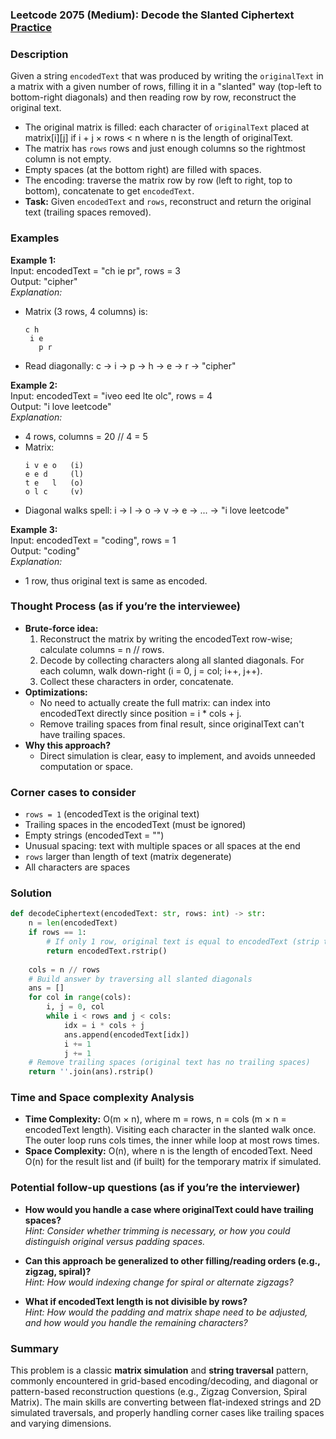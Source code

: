 ### Leetcode 2075 (Medium): Decode the Slanted Ciphertext [Practice](https://leetcode.com/problems/decode-the-slanted-ciphertext)

### Description  
Given a string `encodedText` that was produced by writing the `originalText` in a matrix with a given number of rows, filling it in a "slanted" way (top-left to bottom-right diagonals) and then reading row by row, reconstruct the original text.  
- The original matrix is filled: each character of `originalText` placed at matrix[i][j] if i + j × rows < n where n is the length of originalText.
- The matrix has `rows` rows and just enough columns so the rightmost column is not empty.
- Empty spaces (at the bottom right) are filled with spaces.
- The encoding: traverse the matrix row by row (left to right, top to bottom), concatenate to get `encodedText`.
- **Task:** Given `encodedText` and `rows`, reconstruct and return the original text (trailing spaces removed).

### Examples  

**Example 1:**  
Input: encodedText = "ch   ie   pr", rows = 3  
Output: "cipher"  
*Explanation:*
- Matrix (3 rows, 4 columns) is:
  ```
  c h  
   i e
     p r
  ```
- Read diagonally: c -> i -> p -> h -> e -> r → "cipher"

**Example 2:**  
Input: encodedText = "iveo    eed   lte   olc", rows = 4  
Output: "i love leetcode"  
*Explanation:*
- 4 rows, columns = 20 // 4 = 5
- Matrix:
  ```
  i v e o   (i)
  e e d     (l)
  t e   l   (o)
  o l c     (v)
  ```
- Diagonal walks spell: i -> l -> o -> v -> e ->  ... → "i love leetcode"

**Example 3:**  
Input: encodedText = "coding", rows = 1  
Output: "coding"  
*Explanation:*
- 1 row, thus original text is same as encoded.

### Thought Process (as if you’re the interviewee)  
- **Brute-force idea:**  
  1. Reconstruct the matrix by writing the encodedText row-wise; calculate columns = n // rows.
  2. Decode by collecting characters along all slanted diagonals. For each column, walk down-right (i = 0, j = col; i++, j++).
  3. Collect these characters in order, concatenate.
- **Optimizations:**  
  - No need to actually create the full matrix: can index into encodedText directly since position = i * cols + j.
  - Remove trailing spaces from final result, since originalText can't have trailing spaces.
- **Why this approach?**  
  - Direct simulation is clear, easy to implement, and avoids unneeded computation or space.

### Corner cases to consider  
- `rows = 1` (encodedText is the original text)
- Trailing spaces in the encodedText (must be ignored)
- Empty strings (encodedText = "")
- Unusual spacing: text with multiple spaces or all spaces at the end
- `rows` larger than length of text (matrix degenerate)
- All characters are spaces

### Solution

```python
def decodeCiphertext(encodedText: str, rows: int) -> str:
    n = len(encodedText)
    if rows == 1:
        # If only 1 row, original text is equal to encodedText (strip trailing spaces)
        return encodedText.rstrip()
    
    cols = n // rows
    # Build answer by traversing all slanted diagonals
    ans = []
    for col in range(cols):
        i, j = 0, col
        while i < rows and j < cols:
            idx = i * cols + j
            ans.append(encodedText[idx])
            i += 1
            j += 1
    # Remove trailing spaces (original text has no trailing spaces)
    return ''.join(ans).rstrip()
```

### Time and Space complexity Analysis  

- **Time Complexity:** O(m × n), where m = rows, n = cols (m × n = encodedText length). Visiting each character in the slanted walk once. The outer loop runs cols times, the inner while loop at most rows times.
- **Space Complexity:** O(n), where n is the length of encodedText. Need O(n) for the result list and (if built) for the temporary matrix if simulated.

### Potential follow-up questions (as if you’re the interviewer)  

- **How would you handle a case where originalText could have trailing spaces?**  
  *Hint: Consider whether trimming is necessary, or how you could distinguish original versus padding spaces.*

- **Can this approach be generalized to other filling/reading orders (e.g., zigzag, spiral)?**  
  *Hint: How would indexing change for spiral or alternate zigzags?*

- **What if encodedText length is not divisible by rows?**  
  *Hint: How would the padding and matrix shape need to be adjusted, and how would you handle the remaining characters?*

### Summary
This problem is a classic **matrix simulation** and **string traversal** pattern, commonly encountered in grid-based encoding/decoding, and diagonal or pattern-based reconstruction questions (e.g., Zigzag Conversion, Spiral Matrix). The main skills are converting between flat-indexed strings and 2D simulated traversals, and properly handling corner cases like trailing spaces and varying dimensions.